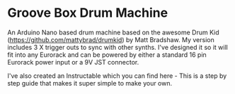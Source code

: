 # Groove Box Drum Machine
An Arduino Nano based drum machine based on the awesome Drum Kid (https://github.com/mattybrad/drumkid) by Matt Bradshaw.  My version includes 3 X trigger outs to sync with other synths.  I've designed it so it will fit into any Eurorack and can be powered by either a standard 16 pin Eurorack power input or a 9V JST connector.

I've also created an Instructable which you can find here - This is a step by step guide that makes it super simple to make your own.
